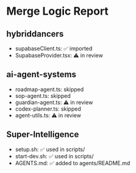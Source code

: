 # Merge Logic Report

## hybriddancers
- supabaseClient.ts: ✅ imported
- SupabaseProvider.tsx: ⚠️ in review

## ai-agent-systems
- roadmap-agent.ts: skipped
- sop-agent.ts: skipped
- guardian-agent.ts: ⚠️ in review
- codex-planner.ts: skipped
- agent-utils.ts: ⚠️ in review

## Super-Intelligence
- setup.sh: ✅ used in scripts/
- start-dev.sh: ✅ used in scripts/
- AGENTS.md: ✅ added to agents/README.md
